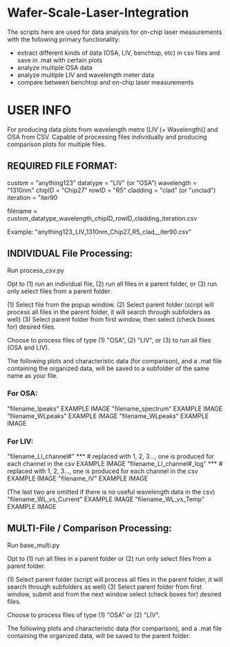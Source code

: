 # Wafer-Scale-Laser-Integration
The scripts here are used for data analysis for on-chip laser measurements with the following primary functionality:
- extract different kinds of data (OSA, LIV, benchtop, etc) in csv files and save in .mat with certain plots
- analyze multiple OSA data
- analyze multiple LIV and wavelength meter data
- compare between benchtop and on-chip laser measurements


# USER INFO

For producing data plots from wavelength metre [LIV (+ Wavelength)] and OSA from CSV. Capable of processing files individually and producing comparison plots for multiple files.


## REQUIRED FILE FORMAT:

custom = "anything123"
datatype = "LIV" (or "OSA")
wavelength = "1310nm" 
chipID = "Chip27"
rowID = "R5" 
cladding = "clad" (or "unclad")
iteration = "iter90

filename = custom_datatype_wavelength_chipID_rowID_cladding_iteration.csv

Example: "anything123_LIV_1310nm_Chip27_R5_clad__iter90.csv"



## INDIVIDUAL File Processing:
Run process_csv.py

Opt to (1) run an individual file, (2) run all files in a parent folder, or (3) run only select files from a parent folder.

(1) Select file from the popup window.
(2) Select parent folder (script will process all files in the parent folder, it will search through subfolders as well)
(3) Select parent folder from first window, then select (check boxes for) desired files.


Choose to process files of type (1) "OSA", (2) "LIV", or (3) to run all files (OSA and LIV). 

The following plots and characteristic data (for comparison), and a .mat file containing the organized data, will be saved to a subfolder of the same name as your file.


### For OSA:
"filename_Ipeaks"
EXAMPLE IMAGE
"filename_spectrum"
EXAMPLE IMAGE
"filename_WLpeaks"
EXAMPLE IMAGE
"filename_WLpeaks"
EXAMPLE IMAGE

### For LIV:
"filename_LI_channel#" *** # replaced with 1, 2, 3..., one is produced for each channel in the csv
EXAMPLE IMAGE
"filename_LI_channel#_log" *** # replaced with 1, 2, 3..., one is produced for each channel in the csv
EXAMPLE IMAGE
"filename_IV"
EXAMPLE IMAGE

(The last two are omitted if there is no useful wavelength data in the csv)
"filename_WL_vs_Current"
EXAMPLE IMAGE
"filename_WL_vs_Temp"
EXAMPLE IMAGE




## MULTI-File / Comparison Processing:
Run base_multi.py

Opt to (1) run all files in a parent folder or (2) run only select files from a parent folder.

(1) Select parent folder (script will process all files in the parent folder, it will search through subfolders as well)
(3) Select parent folder from first window, submit and from the next window select (check boxes for) desired files.


Choose to process files of type (1) "OSA" or (2) "LIV". 

The following plots and characteristic data (for comparison), and a .mat file containing the organized data, will be saved to the parent folder.
